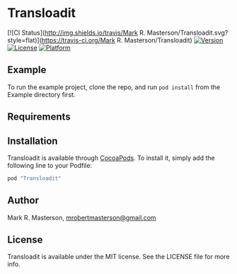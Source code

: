 # Transloadit

[![CI Status](http://img.shields.io/travis/Mark R. Masterson/Transloadit.svg?style=flat)](https://travis-ci.org/Mark R. Masterson/Transloadit)
[![Version](https://img.shields.io/cocoapods/v/Transloadit.svg?style=flat)](http://cocoapods.org/pods/Transloadit)
[![License](https://img.shields.io/cocoapods/l/Transloadit.svg?style=flat)](http://cocoapods.org/pods/Transloadit)
[![Platform](https://img.shields.io/cocoapods/p/Transloadit.svg?style=flat)](http://cocoapods.org/pods/Transloadit)

## Example

To run the example project, clone the repo, and run `pod install` from the Example directory first.

## Requirements

## Installation

Transloadit is available through [CocoaPods](http://cocoapods.org). To install
it, simply add the following line to your Podfile:

```ruby
pod "Transloadit"
```

## Author

Mark R. Masterson, mrobertmasterson@gmail.com

## License

Transloadit is available under the MIT license. See the LICENSE file for more info.
